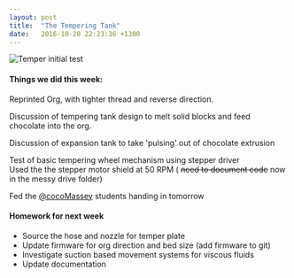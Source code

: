 ```yaml
---
layout: post
title:  "The Tempering Tank"
date:   2016-10-20 22:23:36 +1300
---
```


![Temper initial test]({{site.url}}{{site.imageurl}}IMG_20161020_213248.jpg)

#### Things we did this week:  

Reprinted Org, with tighter thread and reverse direction.

Discussion of tempering tank design to melt solid blocks and feed chocolate into the org.  

Discussion of expansion tank to take 'pulsing' out of chocolate extrusion

Test of basic tempering wheel mechanism using stepper driver  
Used the the stepper motor shield at 50 RPM ( <del> need to document code</del> now in the messy drive folder)

Fed the [@cocoMassey](https://www.facebook.com/cocamassey/) students handing in tomorrow

#### Homework for next week

- Source the hose and nozzle for temper plate
- Update firmware for org direction and bed size (add firmware to git)
- Investigate suction based movement systems for viscous fluids
- Update documentation
